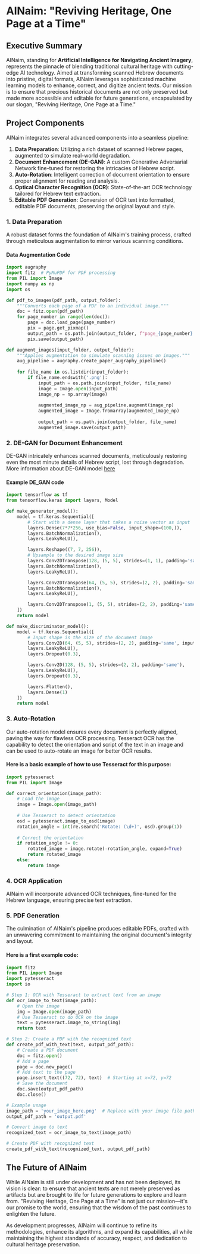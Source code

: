 # AINaim: "Reviving Heritage, One Page at a Time"

## Executive Summary

AINaim, standing for **Artificial Intelligence for Navigating Ancient Imagery**, represents the pinnacle of blending traditional cultural heritage with cutting-edge AI technology. Aimed at transforming scanned Hebrew documents into pristine, digital formats, AINaim leverages sophisticated machine learning models to enhance, correct, and digitize ancient texts. Our mission is to ensure that precious historical documents are not only preserved but made more accessible and editable for future generations, encapsulated by our slogan, "Reviving Heritage, One Page at a Time."

## Project Components

AINaim integrates several advanced components into a seamless pipeline:

1. **Data Preparation**: Utilizing a rich dataset of scanned Hebrew pages, augmented to simulate real-world degradation.
2. **Document Enhancement (DE-GAN)**: A custom Generative Adversarial Network fine-tuned for restoring the intricacies of Hebrew script.
3. **Auto-Rotation**: Intelligent correction of document orientation to ensure proper alignment for reading and analysis.
4. **Optical Character Recognition (OCR)**: State-of-the-art OCR technology tailored for Hebrew text extraction.
5. **Editable PDF Generation**: Conversion of OCR text into formatted, editable PDF documents, preserving the original layout and style.

### 1. Data Preparation

A robust dataset forms the foundation of AINaim's training process, crafted through meticulous augmentation to mirror various scanning conditions.

#### Data Augmentation Code

```python
import augraphy
import fitz  # PyMuPDF for PDF processing
from PIL import Image
import numpy as np
import os

def pdf_to_images(pdf_path, output_folder):
    """Converts each page of a PDF to an individual image."""
    doc = fitz.open(pdf_path)
    for page_number in range(len(doc)):
        page = doc.load_page(page_number)
        pix = page.get_pixmap()
        output_path = os.path.join(output_folder, f"page_{page_number}.png")
        pix.save(output_path)

def augment_images(input_folder, output_folder):
    """Applies augmentation to simulate scanning issues on images."""
    aug_pipeline = augraphy.create_paper_augraphy_pipeline()
    
    for file_name in os.listdir(input_folder):
        if file_name.endswith('.png'):
            input_path = os.path.join(input_folder, file_name)
            image = Image.open(input_path)
            image_np = np.array(image)
            
            augmented_image_np = aug_pipeline.augment(image_np)
            augmented_image = Image.fromarray(augmented_image_np)
            
            output_path = os.path.join(output_folder, file_name)
            augmented_image.save(output_path)
```

### 2. DE-GAN for Document Enhancement

DE-GAN intricately enhances scanned documents, meticulously restoring even the most minute details of Hebrew script, lost through degradation. More information about DE-GAN model [here](https://arxiv.org/pdf/2010.08764.pdf)

#### Example DE_GAN code
```python
import tensorflow as tf
from tensorflow.keras import layers, Model

def make_generator_model():
    model = tf.keras.Sequential([
        # Start with a dense layer that takes a noise vector as input
        layers.Dense(7*7*256, use_bias=False, input_shape=(100,)),
        layers.BatchNormalization(),
        layers.LeakyReLU(),

        layers.Reshape((7, 7, 256)),
        # Upsample to the desired image size
        layers.Conv2DTranspose(128, (5, 5), strides=(1, 1), padding='same', use_bias=False),
        layers.BatchNormalization(),
        layers.LeakyReLU(),

        layers.Conv2DTranspose(64, (5, 5), strides=(2, 2), padding='same', use_bias=False),
        layers.BatchNormalization(),
        layers.LeakyReLU(),

        layers.Conv2DTranspose(1, (5, 5), strides=(2, 2), padding='same', use_bias=False, activation='tanh')
    ])
    return model

def make_discriminator_model():
    model = tf.keras.Sequential([
        # Input shape is the size of the document image
        layers.Conv2D(64, (5, 5), strides=(2, 2), padding='same', input_shape=[28, 28, 1]),
        layers.LeakyReLU(),
        layers.Dropout(0.3),

        layers.Conv2D(128, (5, 5), strides=(2, 2), padding='same'),
        layers.LeakyReLU(),
        layers.Dropout(0.3),

        layers.Flatten(),
        layers.Dense(1)
    ])
    return model

```

### 3. Auto-Rotation

Our auto-rotation model ensures every document is perfectly aligned, paving the way for flawless OCR processing. Tesseract OCR has the capability to detect the orientation and script of the text in an image and can be used to auto-rotate an image for better OCR results.

#### Here is a basic example of how to use Tesseract for this purpose:

```python
import pytesseract
from PIL import Image

def correct_orientation(image_path):
    # Load the image
    image = Image.open(image_path)
    
    # Use Tesseract to detect orientation
    osd = pytesseract.image_to_osd(image)
    rotation_angle = int(re.search('Rotate: (\d+)', osd).group(1))
    
    # Correct the orientation
    if rotation_angle != 0:
        rotated_image = image.rotate(-rotation_angle, expand=True)
        return rotated_image
    else:
        return image

```

### 4. OCR Application

AINaim will incorporate advanced OCR techniques, fine-tuned for the Hebrew language, ensuring precise text extraction.

### 5. PDF Generation

The culmination of AINaim's pipeline produces editable PDFs, crafted with an unwavering commitment to maintaining the original document's integrity and layout.

#### Here is a first example code:

```python
import fitz
from PIL import Image
import pytesseract
import io

# Step 1: OCR with Tesseract to extract text from an image
def ocr_image_to_text(image_path):
    # Open the image
    img = Image.open(image_path)
    # Use Tesseract to do OCR on the image
    text = pytesseract.image_to_string(img)
    return text

# Step 2: Create a PDF with the recognized text
def create_pdf_with_text(text, output_pdf_path):
    # Create a PDF document
    doc = fitz.open()
    # Add a page
    page = doc.new_page()
    # Add text to the page
    page.insert_text((72, 72), text)  # Starting at x=72, y=72
    # Save the document
    doc.save(output_pdf_path)
    doc.close()

# Example usage
image_path = 'your_image_here.png'  # Replace with your image file path
output_pdf_path = 'output.pdf'

# Convert image to text
recognized_text = ocr_image_to_text(image_path)

# Create PDF with recognized text
create_pdf_with_text(recognized_text, output_pdf_path)

```

## The Future of AINaim

While AINaim is still under development and has not been deployed, its vision is clear: to ensure that ancient texts are not merely preserved as artifacts but are brought to life for future generations to explore and learn from. "Reviving Heritage, One Page at a Time" is not just our mission—it's our promise to the world, ensuring that the wisdom of the past continues to enlighten the future.

As development progresses, AINaim will continue to refine its methodologies, enhance its algorithms, and expand its capabilities, all while maintaining the highest standards of accuracy, respect, and dedication to cultural heritage preservation.


